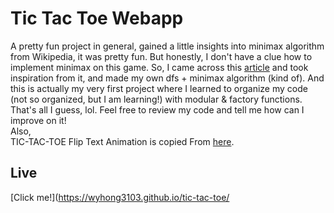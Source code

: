 # Tic Tac Toe Webapp

A pretty fun project in general, gained a little insights into minimax algorithm from Wikipedia, it was pretty fun. But honestly, I don't have a clue how to implement minimax on this game. So, I came across this [article](https://levelup.gitconnected.com/minimax-algorithm-explanation-using-tic-tac-toe-game-22668694aa13#:~:text=This%20algorithm%20is%20widely%20used,benefit%20and%20maximize%20self%2Dbenefit) and took inspiration from it, and made my own dfs + minimax algorithm (kind of). And this is actually my very first project where I learned to organize my code (not so organized, but I am learning!) with modular & factory functions. That's all I guess, lol. Feel free to review my code and tell me how can I improve on it! 
<br>
Also,<br>
TIC-TAC-TOE Flip Text Animation is copied From [here](https://alvarotrigo.com/blog/css-text-animations/).


## Live 

[Click me!](https://wyhong3103.github.io/tic-tac-toe/
